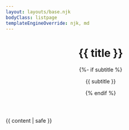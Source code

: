```yaml
---
layout: layouts/base.njk
bodyClass: listpage
templateEngineOverride: njk, md
---
```


<main>
<header>
<h1>{{ title }}</h1>
{%- if subtitle %}<p class="subtitle">{{ subtitle }}</p>{% endif %}
</header>
  {{ content | safe }}
</main>
